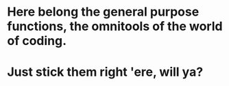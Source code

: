 # Here belong the general purpose functions, the omnitools of the world of coding.
# Just stick them right 'ere, will ya?

